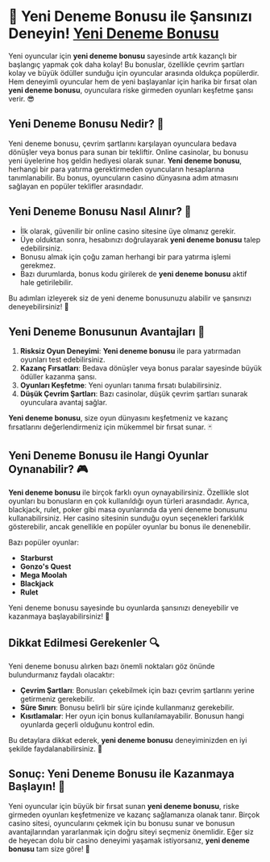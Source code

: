 # 🎰 Yeni Deneme Bonusu ile Şansınızı Deneyin! [Yeni Deneme Bonusu](https://casinotr.link/gWCRZ4)

Yeni oyuncular için **yeni deneme bonusu** sayesinde artık kazançlı bir başlangıç yapmak çok daha kolay! Bu bonuslar, özellikle çevrim şartları kolay ve büyük ödüller sunduğu için oyuncular arasında oldukça popülerdir. Hem deneyimli oyuncular hem de yeni başlayanlar için harika bir fırsat olan **yeni deneme bonusu**, oyunculara riske girmeden oyunları keşfetme şansı verir. 😎

## Yeni Deneme Bonusu Nedir? 🎁

Yeni deneme bonusu, çevrim şartlarını karşılayan oyunculara bedava dönüşler veya bonus para sunan bir tekliftir. Online casinolar, bu bonusu yeni üyelerine hoş geldin hediyesi olarak sunar. **Yeni deneme bonusu**, herhangi bir para yatırma gerektirmeden oyuncuların hesaplarına tanımlanabilir. Bu bonus, oyuncuların casino dünyasına adım atmasını sağlayan en popüler teklifler arasındadır.

## Yeni Deneme Bonusu Nasıl Alınır? 🤑

- İlk olarak, güvenilir bir online casino sitesine üye olmanız gerekir.
- Üye olduktan sonra, hesabınızı doğrulayarak **yeni deneme bonusu** talep edebilirsiniz.
- Bonusu almak için çoğu zaman herhangi bir para yatırma işlemi gerekmez.
- Bazı durumlarda, bonus kodu girilerek de **yeni deneme bonusu** aktif hale getirilebilir.

Bu adımları izleyerek siz de yeni deneme bonusunuzu alabilir ve şansınızı deneyebilirsiniz! 🎲

## Yeni Deneme Bonusunun Avantajları 🎉

1. **Risksiz Oyun Deneyimi**: **Yeni deneme bonusu** ile para yatırmadan oyunları test edebilirsiniz.
2. **Kazanç Fırsatları**: Bedava dönüşler veya bonus paralar sayesinde büyük ödüller kazanma şansı.
3. **Oyunları Keşfetme**: Yeni oyunları tanıma fırsatı bulabilirsiniz.
4. **Düşük Çevrim Şartları**: Bazı casinolar, düşük çevrim şartları sunarak oyunculara avantaj sağlar.

**Yeni deneme bonusu**, size oyun dünyasını keşfetmeniz ve kazanç fırsatlarını değerlendirmeniz için mükemmel bir fırsat sunar. 🃏

## Yeni Deneme Bonusu ile Hangi Oyunlar Oynanabilir? 🎮

**Yeni deneme bonusu** ile birçok farklı oyun oynayabilirsiniz. Özellikle slot oyunları bu bonusların en çok kullanıldığı oyun türleri arasındadır. Ayrıca, blackjack, rulet, poker gibi masa oyunlarında da yeni deneme bonusunu kullanabilirsiniz. Her casino sitesinin sunduğu oyun seçenekleri farklılık gösterebilir, ancak genellikle en popüler oyunlar bu bonus ile denenebilir.

Bazı popüler oyunlar:
- **Starburst**
- **Gonzo's Quest**
- **Mega Moolah**
- **Blackjack**
- **Rulet**

Yeni deneme bonusu sayesinde bu oyunlarda şansınızı deneyebilir ve kazanmaya başlayabilirsiniz! 💸

## Dikkat Edilmesi Gerekenler 🔍

Yeni deneme bonusu alırken bazı önemli noktaları göz önünde bulundurmanız faydalı olacaktır:

- **Çevrim Şartları**: Bonusları çekebilmek için bazı çevrim şartlarını yerine getirmeniz gerekebilir.
- **Süre Sınırı**: Bonusu belirli bir süre içinde kullanmanız gerekebilir.
- **Kısıtlamalar**: Her oyun için bonus kullanılamayabilir. Bonusun hangi oyunlarda geçerli olduğunu kontrol edin.

Bu detaylara dikkat ederek, **yeni deneme bonusu** deneyiminizden en iyi şekilde faydalanabilirsiniz. 🤔

## Sonuç: Yeni Deneme Bonusu ile Kazanmaya Başlayın! 🎯

Yeni oyuncular için büyük bir fırsat sunan **yeni deneme bonusu**, riske girmeden oyunları keşfetmenize ve kazanç sağlamanıza olanak tanır. Birçok casino sitesi, oyuncularını çekmek için bu bonusu sunar ve bonusun avantajlarından yararlanmak için doğru siteyi seçmeniz önemlidir. Eğer siz de heyecan dolu bir casino deneyimi yaşamak istiyorsanız, **yeni deneme bonusu** tam size göre! 🎉

